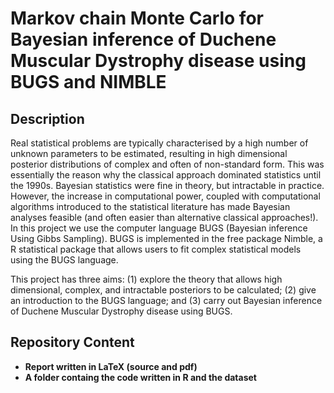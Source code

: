 <h1>Markov chain Monte Carlo for Bayesian inference of Duchene
Muscular Dystrophy disease using BUGS and NIMBLE</h1>

<h2>Description</h2>
Real statistical problems are typically characterised by a high number of unknown parameters to be estimated, resulting in high dimensional posterior distributions of complex and often of non-standard form. This was essentially the reason why the classical approach dominated statistics until the 1990s. Bayesian statistics were fine in theory, but intractable in practice. However, the increase in computational power, coupled with computational algorithms introduced to the statistical literature has made Bayesian analyses feasible (and often easier than alternative classical approaches!). In this project we use the computer language BUGS (Bayesian inference Using Gibbs Sampling). BUGS is implemented in the free package Nimble, a R statistical package that allows users to fit complex statistical models using the BUGS language.

This project has three aims: (1) explore the theory that allows high dimensional, complex, and intractable posteriors to be calculated; (2) give an introduction to the BUGS language; and (3) carry out Bayesian inference of Duchene Muscular Dystrophy disease using BUGS.

<h2>Repository Content</h2>

- <b>Report written in LaTeX (source and pdf)</b>
- <b>A folder containg the code written in R and the dataset</b>
